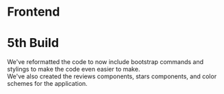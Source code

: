 # Frontend
# 5th Build

We've reformatted the code to now include bootstrap commands and stylings to make the code even easier to make.\
We've also created the reviews components, stars components, and color schemes for the application. 

